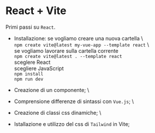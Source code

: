 # React + Vite

Primi passi su `React`.

- Installazione:
                se vogliamo creare una nuova cartella \       
                `npm create vite@latest my-vue-app --template react` \              
                se vogliamo lavorare sulla cartella corrente \
                 `npm create vite@latest . --template react` \
                sceglere React \
                scegliere JavaScript \
                `npm install` \
                `npm run dev`

- Creazione di un componente; \
- Comprensione differenze di sintassi con `Vue.js`; \
- Creazione di classi css dinamiche; \
- Istallazione e utilizzo del css di `Tailwind` in Vite;